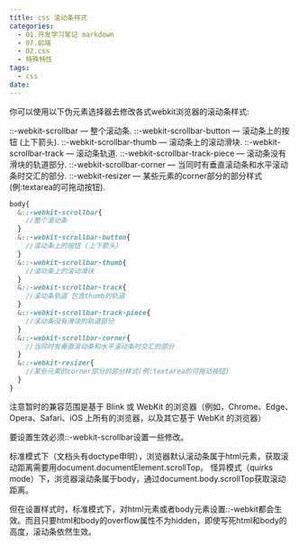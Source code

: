 ```yaml
---
title: css 滚动条样式
categories:
  - 01.开发学习笔记 markdown
  - 07.前端
  - 02.css
  - 特殊特性
tags:
  - css
date:
---
```


你可以使用以下伪元素选择器去修改各式webkit浏览器的滚动条样式:

::-webkit-scrollbar — 整个滚动条.
::-webkit-scrollbar-button — 滚动条上的按钮 (上下箭头).
::-webkit-scrollbar-thumb — 滚动条上的滚动滑块.
::-webkit-scrollbar-track — 滚动条轨道.
::-webkit-scrollbar-track-piece — 滚动条没有滑块的轨道部分.
::-webkit-scrollbar-corner — 当同时有垂直滚动条和水平滚动条时交汇的部分.
::-webkit-resizer — 某些元素的corner部分的部分样式(例:textarea的可拖动按钮).

```scss
body{
  &::-webkit-scrollbar{
    //整个滚动条
  }
  &::-webkit-scrollbar-button{
    //滚动条上的按钮 (上下箭头)
  }
  &::-webkit-scrollbar-thumb{
    //滚动条上的滚动滑块
  }
  &::-webkit-scrollbar-track{
    //滚动条轨道 包含thumb的轨道
  }
  &::-webkit-scrollbar-track-piece{
    //滚动条没有滑块的轨道部分
  }
  &::-webkit-scrollbar-corner{
    //当同时有垂直滚动条和水平滚动条时交汇的部分
  }
  &::-webkit-resizer{
    //某些元素的corner部分的部分样式(例:textarea的可拖动按钮)
  }
}
```

注意暂时的兼容范围是基于 Blink 或 WebKit 的浏览器（例如，Chrome、Edge、Opera、Safari、iOS 上所有的浏览器，以及其它基于 WebKit 的浏览器）

要设置生效必须::-webkit-scrollbar设置一些修改。

标准模式下（文档头有doctype申明），浏览器默认滚动条属于html元素，获取滚动距离需要用document.documentElement.scrollTop。
怪异模式（quirks mode）下，浏览器滚动条属于body，通过document.body.scrollTop获取滚动距离。

但在设置样式时，标准模式下，对html元素或者body元素设置::-webkit都会生效。而且只要html和body的overflow属性不为hidden，即使写死html和body的高度，滚动条依然生效。